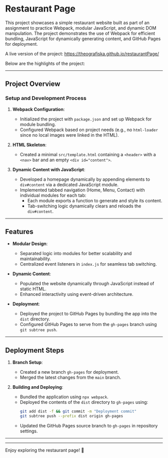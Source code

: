# Restaurant Page

This project showcases a simple restaurant website built as part of an assignment to practice Webpack, modular JavaScript, and dynamic DOM manipulation. The project demonstrates the use of Webpack for efficient bundling, JavaScript for dynamically generating content, and GitHub Pages for deployment. 

A live version of the project: https://theografiska.github.io/restaurantPage/


Below are the highlights of the project:

---

## Project Overview

### **Setup and Development Process**
1. **Webpack Configuration**:
   - Initialized the project with `package.json` and set up Webpack for module bundling.
   - Configured Webpack based on project needs (e.g., no `html-loader` since no local images were linked in the HTML).

2. **HTML Skeleton**:
   - Created a minimal `src/template.html` containing a `<header>` with a `<nav>` bar and an empty `<div id="content">`.

3. **Dynamic Content with JavaScript**:
   - Developed a homepage dynamically by appending elements to `div#content` via a dedicated JavaScript module.
   - Implemented tabbed navigation (Home, Menu, Contact) with individual modules for each tab:
     - Each module exports a function to generate and style its content.
     - Tab-switching logic dynamically clears and reloads the `div#content`.

---

## Features

- **Modular Design**:
  - Separated logic into modules for better scalability and maintainability.
  - Centralized event listeners in `index.js` for seamless tab switching.

- **Dynamic Content**:
  - Populated the website dynamically through JavaScript instead of static HTML.
  - Enhanced interactivity using event-driven architecture.

- **Deployment**:
  - Deployed the project to GitHub Pages by bundling the app into the `dist` directory.
  - Configured GitHub Pages to serve from the `gh-pages` branch using `git subtree push`.

---

## Deployment Steps

1. **Branch Setup**:
   - Created a new branch `gh-pages` for deployment.
   - Merged the latest changes from the `main` branch.

2. **Building and Deploying**:
   - Bundled the application using `npx webpack`.
   - Deployed the contents of the `dist` directory to `gh-pages` using:
     ```bash
     git add dist -f && git commit -m "Deployment commit"
     git subtree push --prefix dist origin gh-pages
     ```
   - Updated the GitHub Pages source branch to `gh-pages` in repository settings.

---


---

Enjoy exploring the restaurant page! 🚀